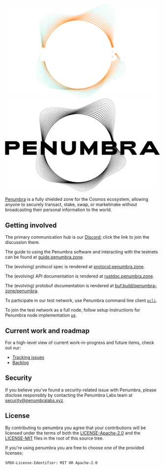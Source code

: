 ![Penumbra logo](docs/images/penumbra-dark.svg#gh-dark-mode-only)
![Penumbra logo](docs/images/penumbra-light-bw.svg#gh-light-mode-only)

[Penumbra] is a fully shielded zone for the Cosmos ecosystem, allowing anyone to securely transact,
stake, swap, or marketmake without broadcasting their personal information to the world.

## Getting involved

The primary communication hub is our [Discord]; click the link to join the
discussion there.

The guide to using the Penumbra software and interacting with the testnets can be found at [guide.penumbra.zone][guide].

The (evolving) protocol spec is rendered at [protocol.penumbra.zone][protocol].

The (evolving) API documentation is rendered at [rustdoc.penumbra.zone][rustdoc].

The (evolving) protobuf documentation is rendered at [buf.build/penumbra-zone/penumbra][protobuf].

To participate in our test network, use Penumbra command line client [`pcli`][pcli].

To join the test network as a full node, follow setup instructions for Penumbra node implementation [`pd`][pd].

## Current work and roadmap

For a high-level view of current work-in-progress and future items, check out our:

- [Tracking issues][Tracking]
- [Backlog][Backlog]

[Tracking]: https://github.com/orgs/penumbra-zone/projects/23/views/4
[Backlog]: https://github.com/orgs/penumbra-zone/projects/23/views/1
[Discord]: https://discord.gg/hKvkrqa3zC
[Penumbra]: https://penumbra.zone
[protocol]: https://protocol.penumbra.zone
[guide]: https://guide.penumbra.zone
[pcli]: https://guide.penumbra.zone/main/pcli.html
[pd]: https://guide.penumbra.zone/main/pd.html
[mdBook]: https://github.com/rust-lang/mdBook
[rustdoc]: https://rustdoc.penumbra.zone
[protobuf]: https://buf.build/penumbra-zone/penumbra
[tm-install]: https://github.com/tendermint/tendermint/blob/master/docs/introduction/install.md#from-source


## Security
If you believe you've found a security-related issue with Penumbra,
please disclose responsibly by contacting the Penumbra Labs team at
security@penumbralabs.xyz.

## License

By contributing to penumbra you agree that your contributions will be licensed
under the terms of both the [LICENSE-Apache-2.0](LICENSE-Apache-2.0) and the
[LICENSE-MIT](LICENSE-MIT) files in the root of this source tree.

If you're using penumbra you are free to choose one of the provided licenses:

`SPDX-License-Identifier: MIT OR Apache-2.0`
